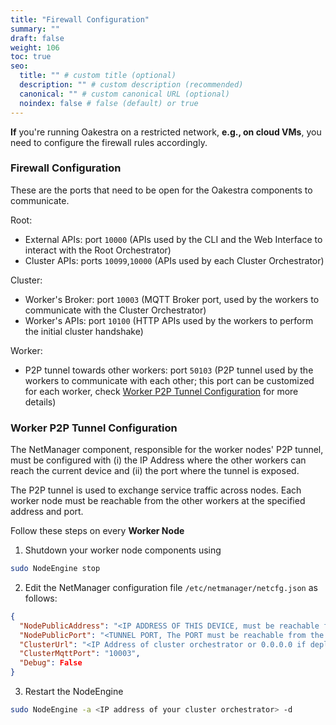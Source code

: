```yaml
---
title: "Firewall Configuration"
summary: ""
draft: false
weight: 106
toc: true
seo:
  title: "" # custom title (optional)
  description: "" # custom description (recommended)
  canonical: "" # custom canonical URL (optional)
  noindex: false # false (default) or true
---
```


**If** you're running Oakestra on a restricted network, **e.g., on cloud VMs**, you need to configure the firewall rules accordingly. 

### Firewall Configuration

These are the ports that need to be open for the Oakestra components to communicate. 

Root: 
  - External APIs: port `10000` (APIs used by the CLI and the Web Interface to interact with the Root Orchestrator)
  - Cluster APIs: ports `10099`,`10000` (APIs used by each Cluster Orchestrator)

Cluster: 
  - Worker's Broker: port `10003` (MQTT Broker port, used by the workers to communicate with the Cluster Orchestrator)
  - Worker's APIs: port `10100` (HTTP APIs used by the workers to perform the initial cluster handshake)

Worker: 
  - P2P tunnel towards other workers: port `50103` (P2P tunnel used by the workers to communicate with each other; this port can be customized for each worker, check [Worker P2P Tunnel Configuration](#worker-p2p-tunnel-configuration) for more details)


### Worker P2P Tunnel Configuration

The NetManager component, responsible for the worker nodes' P2P tunnel, must be configured with (i) the IP Address where the other workers can reach the current device and (ii) the port where the tunnel is exposed. 

The P2P tunnel is used to exchange service traffic across nodes. Each worker node must be reachable from the other workers at the specified address and port.

Follow these steps on every **Worker Node**

1) Shutdown your worker node components using 
```bash
sudo NodeEngine stop
````

2) Edit the NetManager configuration file `/etc/netmanager/netcfg.json` as follows:

```json
{
  "NodePublicAddress": "<IP ADDRESS OF THIS DEVICE, must be reachable from the other workers>",
  "NodePublicPort": "<TUNNEL PORT, The PORT must be reachable from the other workers, use 50103 as default>",
  "ClusterUrl": "<IP Address of cluster orchestrator or 0.0.0.0 if deployed on the same machine>",
  "ClusterMqttPort": "10003",
  "Debug": False
}
```

3) Restart the NodeEngine
```bash
sudo NodeEngine -a <IP address of your cluster orchestrator> -d
````





